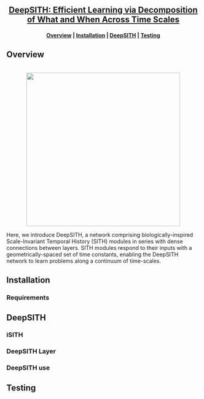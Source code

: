 <h2 align="center">
<a href="https://arxiv.org/abs/2104.04646">DeepSITH: Efficient Learning via Decomposition of
What and When Across Time Scales</a>
</h2>

<h4 align="center">
  <a href="#overview">Overview</a> |
  <a href="#models">Installation</a> |
  <a href="#models">DeepSITH</a> |
  <a href="#testing">Testing</a>  
</h4>


## Overview

<p align="center">
    <br>
    <img src="https://raw.githubusercontent.com/compmem/DeepSITH/blob/main/figures/model_config.png" width="400"/>
    <br>
</p>

Here, we introduce DeepSITH, a network comprising biologically-inspired Scale-Invariant Temporal History (SITH) modules in series with dense connections between layers. SITH modules respond to their inputs with a geometrically-spaced set of time constants, enabling the DeepSITH network to learn problems along a continuum of time-scales.




## Installation

### Requirements


## DeepSITH
### iSITH
### DeepSITH Layer
### DeepSITH use
## Testing

